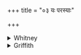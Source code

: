 +++
title = "०३ यः परस्याः"

+++

<details><summary>Whitney</summary>

### Translation
3. He who from distant distance shines over across the wastes: may he  
etc. etc.

### Notes
Ppp. reads, for **c**, *tiro viśvā ’dhirocate*.
</details>

<details><summary>Griffith</summary>

He who from distance far remote shineth across the tracts of land, May he transport us past our foes.
</details>
